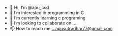 - 👋 Hi, I’m @apu_csd
- 👀 I’m interested in programming in C
- 🌱 I’m currently learning c programing 
- 💞️ I’m looking to collaborate on ...
- 📫 How to reach me ...apusutradhar77@gmail.com 


<!---
apucsd/apucsd is a ✨ special ✨ repository because its `README.md` (this file) appears on your GitHub profile.
You can click the Preview link to take a look at your changes.
--->
